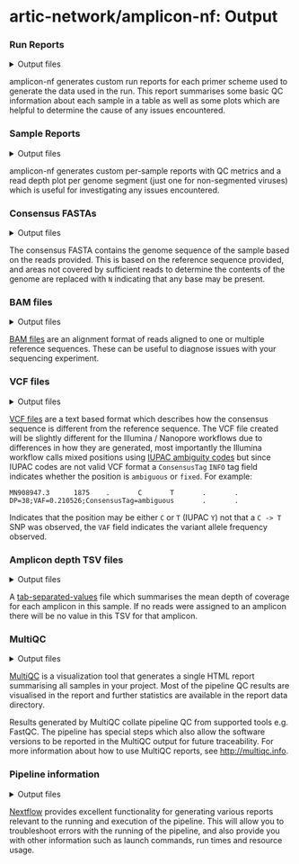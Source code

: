 # artic-network/amplicon-nf: Output

<!-- ## Introduction

This document describes the output produced by the pipeline. Most of the plots are taken from the MultiQC report, which summarises results at the end of the pipeline.

The directories listed below will be created in the results directory after the pipeline has finished. All paths are relative to the top-level results directory. -->

<!-- TODO nf-core: Write this documentation describing your workflow's output -->

<!-- ## Pipeline overview

The pipeline is built using [Nextflow](https://www.nextflow.io/) and processes data using the following steps:

- 

- [MultiQC](#multiqc) - Aggregate report describing results and QC from the whole pipeline
- [Pipeline information](#pipeline-information) - Report metrics generated during the workflow execution -->

### Run Reports

<details markdown="1">
<summary>Output files</summary>

- `<SCHEME_NAME>_amplicon-nf_run-report.html`: a standalone run report that can be viewed in your web browser, one report is generated per primer scheme used in the pipeline.

</details>

amplicon-nf generates custom run reports for each primer scheme used to generate the data used in the run. This report summarises some basic QC information about each sample in a table as well as some plots which are helpful to determine the cause of any issues encountered.

### Sample Reports

<details markdown="1">
<summary>Output files</summary>

- `<SAMPLE>/`
  - `<SAMPLE>_amplicon-nf_sample-report.html`: a standalone sample report that can be viewed in your web browser, one report is generated sample provided in the samplesheet.

</details>

amplicon-nf generates custom per-sample reports with QC metrics and a read depth plot per genome segment (just one for non-segmented viruses) which is useful for investigating any issues encountered.

### Consensus FASTAs

<details markdown="1">
<summary>Output files</summary>

- `<SAMPLE>/`
  - `<SAMPLE>.consensus.fasta`: the produced consensus FASTA for each sample provided in the samplesheet.

</details>

The consensus FASTA contains the genome sequence of the sample based on the reads provided. This is based on the reference sequence provided, and areas not covered by sufficient reads to determine the contents of the genome are replaced with `N` indicating that any base may be present.

### BAM files

<details markdown="1">
<summary>Output files</summary>

- `<SAMPLE>/`
  - `<SAMPLE>.primertrimmed.sorted.bam`: The depth normalised, primertrimmed BAM file which was used to call variants against the reference.
  - `<SAMPLE>.sorted.bam`: Reads aligned to the reference with minimal filtering, normalisation, or primertrimming.

</details>

[BAM files](https://en.wikipedia.org/wiki/BAM_(file_format)) are an alignment format of reads aligned to one or multiple reference sequences. These can be useful to diagnose issues with your sequencing experiment.

### VCF files

<details markdown="1">
<summary>Output files</summary>

- `<SAMPLE>/`
  - `<SAMPLE>.vcf.gz`: The variant calls used to generate the consensus sequence in the FASTA.

</details>

[VCF files](https://en.wikipedia.org/wiki/Variant_Call_Format) are a text based format which describes how the consensus sequence is different from the reference sequence. The VCF file created will be slightly different for the Illumina / Nanopore workflows due to differences in how they are generated, most importantly the Illumina workflow calls mixed positions using [IUPAC ambiguity codes](https://en.wikipedia.org/wiki/Nucleic_acid_notation#IUPAC_notation) but since IUPAC codes are not valid VCF format a `ConsensusTag` `INFO` tag field indicates whether the position is `ambiguous` or `fixed`. For example:
```
MN908947.3      1875    .       C       T       .       .       DP=38;VAF=0.210526;ConsensusTag=ambiguous       .       .
```
Indicates that the position may be either `C` or `T` (IUPAC `Y`) not that a `C -> T` SNP was observed, the `VAF` field indicates the variant allele frequency observed.

### Amplicon depth TSV files

<details markdown="1">
<summary>Output files</summary>

- `<SAMPLE>/`
  - `<SAMPLE>.amplicon_depths.tsv`: The observed depths of each amplicon calculated by `align_trim`.

</details>

A [tab-separated-values](https://en.wikipedia.org/wiki/Tab-separated_values) file which summarises the mean depth of coverage for each amplicon in this sample. If no reads were assigned to an amplicon there will be no value in this TSV for that amplicon.

### MultiQC

<details markdown="1">
<summary>Output files</summary>

- `multiqc/`
  - `multiqc_report.html`: a standalone HTML file that can be viewed in your web browser.
  - `multiqc_data/`: directory containing parsed statistics from the different tools used in the pipeline.

</details>

[MultiQC](http://multiqc.info) is a visualization tool that generates a single HTML report summarising all samples in your project. Most of the pipeline QC results are visualised in the report and further statistics are available in the report data directory.

Results generated by MultiQC collate pipeline QC from supported tools e.g. FastQC. The pipeline has special steps which also allow the software versions to be reported in the MultiQC output for future traceability. For more information about how to use MultiQC reports, see <http://multiqc.info>.

### Pipeline information

<details markdown="1">
<summary>Output files</summary>

- `pipeline_info/`
  - Reports generated by Nextflow: `execution_report.html`, `execution_timeline.html`, `execution_trace.txt` and `pipeline_dag.dot`/`pipeline_dag.svg`.
  - Reports generated by the pipeline: `pipeline_report.html`, `pipeline_report.txt` and `software_versions.yml`. The `pipeline_report*` files will only be present if the `--email` / `--email_on_fail` parameter's are used when running the pipeline.
  - Reformatted samplesheet files used as input to the pipeline: `samplesheet.valid.csv`.
  - Parameters used by the pipeline run: `params.json`.

</details>

[Nextflow](https://www.nextflow.io/docs/latest/tracing.html) provides excellent functionality for generating various reports relevant to the running and execution of the pipeline. This will allow you to troubleshoot errors with the running of the pipeline, and also provide you with other information such as launch commands, run times and resource usage.

